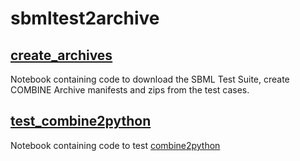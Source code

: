 sbmltest2archive
================

## [create_archives](http://nbviewer.ipython.org/github/stanleygu/sbmltest2archive/blob/master/create_archives.ipynb)

Notebook containing code to download the SBML Test Suite, create COMBINE Archive manifests and zips from the test cases.

## [test_combine2python](http://nbviewer.ipython.org/github/stanleygu/sbmltest2archive/blob/master/test_combine2python.ipynb)

Notebook containing code to test [combine2python](https://github.com/stanleygu/combine2python)
